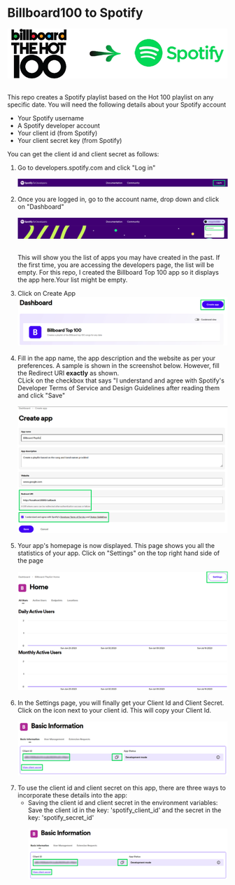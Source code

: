 # Billboard100 to Spotify
<p align='center'>
 <img src="https://github.com/SwamiKannan/Billboard100-to-Spotify/blob/main/cover.png">
</p>
<br>
This repo creates a Spotify playlist based on the Hot 100 playlist on any specific date.
You will need the following details about your Spotify account
<ul>
 <li>Your Spotify username </li>
 <li>A Spotify developer account</li>
 <li>Your client id (from Spotify)</li>
 <li>Your client secret key (from Spotify) </li>
</ul>
You can get the client id and client secret as follows:
<ol> 
<li>Go to developers.spotify.com and click "Log in"</li><br />
 <img src="https://github.com/SwamiKannan/Billboard100-to-Spotify/blob/main/spotify_creds/1.png"><br /><br />  

 <li>Once you are logged in, go to the account name, drop down and click on "Dashboard"</li><br>    
 <img src="https://github.com/SwamiKannan/Billboard100-to-Spotify/blob/main/spotify_creds/2.png"><br /><br />

 This will show you the list of apps you may have created in the past. If the first time, you are accessing the developers page, the list will be empty. For this repo, I created the Billboard Top 100 app so it displays the app here.Your list might be empty.<br />  
<li>  Click on Create App</li>
 <img src="https://github.com/SwamiKannan/Billboard100-to-Spotify/blob/main/spotify_creds/3.png"><br /><br />
<li> Fill in the app name, the app description and the website as per your preferences. A sample is shown in the screenshot below. However, fill the Redirect URI <b>exactly</b> as shown.<br />
CLick on the checkbox that says "I understand and agree with Spotify's Developer Terms of Service and Design Guidelines after reading them and click "Save"</li><br />
<img src="https://github.com/SwamiKannan/Billboard100-to-Spotify/blob/main/spotify_creds/4.png"><br /><br />
<li>Your app's homepage is now displayed. This page shows you all the statistics of your app. Click on "Settings" on the top right hand side of the page</li><br />
<img src="https://github.com/SwamiKannan/Billboard100-to-Spotify/blob/main/spotify_creds/5.png"><br /><br />
<li>In the Settings page, you will finally get your Client Id and Client Secret.<br />
Click on the icon next to your client id. This will copy your Client Id.</li><br />
<img src="https://github.com/SwamiKannan/Billboard100-to-Spotify/blob/main/spotify_creds/6.png"><br /><br />
<li>To use the client id and client secret on this app, there are three ways to incorporate these details into the app:
<ul><li>Saving the client id and client secret in the environment variables: Save the client id in the key: 'spotify_client_id' and the secret in the key: 'spotify_secret_id' </li></li><br />
<img src="https://github.com/SwamiKannan/Billboard100-to-Spotify/blob/main/spotify_creds/6.png"><br /><br />
</ol>

